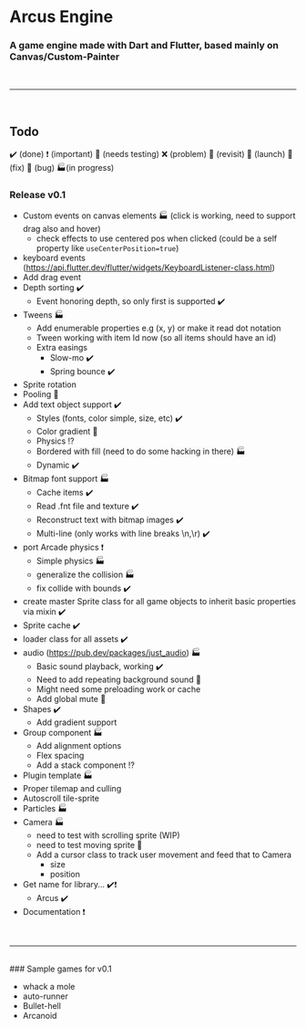 # Arcus Engine

### A game engine made with Dart and Flutter, based mainly on Canvas/Custom-Painter

<br/>
<hr/>
<br/>

## Todo

✔️ (done)
❗ (important)
🧪 (needs testing)
❌ (problem)
🚩 (revisit)
🚀 (launch)
🔨 (fix)
👾 (bug)
🏭(in progress)

### Release v0.1

- Custom events on canvas elements 🏭 (click is working, need to support drag also and hover)
  - check effects to use centered pos when clicked (could be a self property like `useCenterPosition=true`)
- keyboard events (https://api.flutter.dev/flutter/widgets/KeyboardListener-class.html)
- Add drag event
- Depth sorting ✔️
  - Event honoring depth, so only first is supported ✔️
- Tweens 🏭
  - Add enumerable properties e.g (x, y) or make it read dot notation
  - Tween working with item Id now (so all items should have an id)
  - Extra easings
    - Slow-mo ✔️
    - Spring bounce ✔️
- Sprite rotation
- Pooling 🚩
- Add text object support ✔️
  - Styles (fonts, color simple, size, etc) ✔️
  - Color gradient 🧪
  - Physics !?
  - Bordered with fill (need to do some hacking in there) 🏭
  - Dynamic ✔️
- Bitmap font support 🏭
  - Cache items ✔️
  - Read .fnt file and texture ✔️
  - Reconstruct text with bitmap images ✔️
  - Multi-line (only works with line breaks \n,\r) ✔️
- port Arcade physics ❗
  - Simple physics 🏭
  - generalize the collision 🏭
  - fix collide with bounds ✔️
- create master Sprite class for all game objects to inherit basic properties via mixin ✔️
- Sprite cache ✔️
- loader class for all assets ✔️
- audio (https://pub.dev/packages/just_audio) 🏭
  - Basic sound playback, working ✔️
  - Need to add repeating background sound 🧪
  - Might need some preloading work or cache
  - Add global mute 🧪
- Shapes ✔️
  - Add gradient support
- Group component 🏭
  - Add alignment options
  - Flex spacing
  - Add a stack component !?
- Plugin template 🏭
- Proper tilemap and culling
- Autoscroll tile-sprite
- Particles 🏭
- Camera 🏭
  - need to test with scrolling sprite (WIP)
  - need to test moving sprite 🧪
  - Add a cursor class to track user movement and feed that to Camera
    - size
    - position
- Get name for library... ✔️❗
  - Arcus ✔️
- Documentation ❗

<br/>
<hr/>
<br/>
### Sample games for v0.1

- whack a mole
- auto-runner
- Bullet-hell
- Arcanoid
